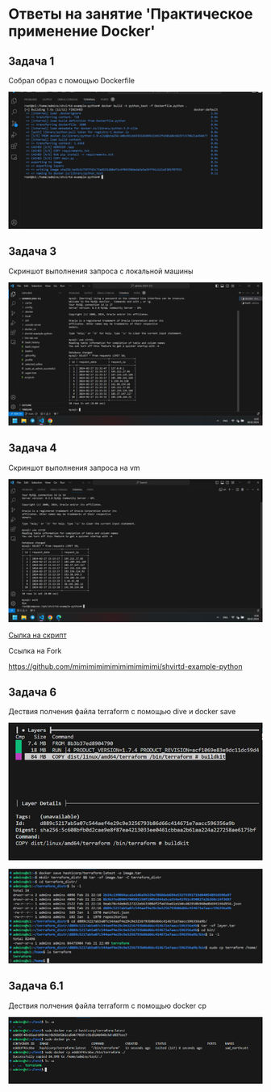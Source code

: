 # Ответы на занятие 'Практическое применение Docker'

## Задача 1
Собрал образ с помощью Dockerfile

![Сборка](https://github.com/mimimimimimimimimimimi/Vot-tak-vot/raw/main/dz3/files/1.png)


## Задача 3
Скриншот выполнения запроса с локальной машины

![sql запрос с локальной машины](https://github.com/mimimimimimimimimimimi/Vot-tak-vot/raw/main/dz3/files/local.png)


## Задача 4
Скриншот выполнения запроса на vm

![sql запрос с vm](https://github.com/mimimimimimimimimimimi/Vot-tak-vot/raw/main/dz3/files/vm.png)

[Сылка на скрипт](https://github.com/mimimimimimimimimimimi/Vot-tak-vot/tree/main/dz3/files/script.sh)

Ссылка на Fork

https://github.com/mimimimimimimimimimimi/shvirtd-example-python


## Задача 6
Дествия полчения файла terraform с помощью dive и docker save

![dive](https://github.com/mimimimimimimimimimimi/Vot-tak-vot/raw/main/dz3/files/6.png)

![terraform с помощью save](https://github.com/mimimimimimimimimimimi/Vot-tak-vot/raw/main/dz3/files/6.1.png)

## Задача 6.1
Дествия полчения файла terraform с помощью docker cp

![terraform с помощью cp](https://github.com/mimimimimimimimimimimi/Vot-tak-vot/raw/main/dz3/files/6.2.png)
